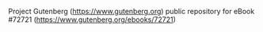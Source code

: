 Project Gutenberg (https://www.gutenberg.org) public repository
for eBook #72721 (https://www.gutenberg.org/ebooks/72721)
